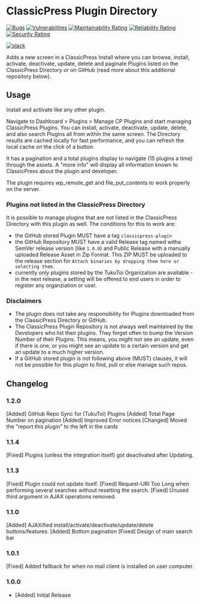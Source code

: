# ClassicPress Plugin Directory
[![Bugs](https://sonarcloud.io/api/project_badges/measure?project=TukuToi_tukutoi-cp-directory-integration&metric=bugs)](https://sonarcloud.io/summary/new_code?id=TukuToi_tukutoi-cp-directory-integration) [![Vulnerabilities](https://sonarcloud.io/api/project_badges/measure?project=TukuToi_tukutoi-cp-directory-integration&metric=vulnerabilities)](https://sonarcloud.io/summary/new_code?id=TukuToi_tukutoi-cp-directory-integration) [![Maintainability Rating](https://sonarcloud.io/api/project_badges/measure?project=TukuToi_tukutoi-cp-directory-integration&metric=sqale_rating)](https://sonarcloud.io/summary/new_code?id=TukuToi_tukutoi-cp-directory-integration) [![Reliability Rating](https://sonarcloud.io/api/project_badges/measure?project=TukuToi_tukutoi-cp-directory-integration&metric=reliability_rating)](https://sonarcloud.io/summary/new_code?id=TukuToi_tukutoi-cp-directory-integration) [![Security Rating](https://sonarcloud.io/api/project_badges/measure?project=TukuToi_tukutoi-cp-directory-integration&metric=security_rating)](https://sonarcloud.io/summary/new_code?id=TukuToi_tukutoi-cp-directory-integration)

[![slack](https://img.shields.io/badge/Community%20%26%20Support-grey?style=for-the-badge&logo=slack&logoColor=white&label=slack&labelColor=4A154B)](https://tukutoi.slack.com/join/shared_invite/zt-1b1x1844z-_~~4pikNzssevxwnx3BqCA#/shared-invite/email)

Adds a new screen in a ClassicPress Install where you can browse, install, activate, deactivate, update, delete and paginate Plugins listed on the ClassicPress Directory *or* on GitHub (read more about this additional repository below).

## Usage

Install and activate like any other plugin.

Navigate to Dashboard > Plugins > Manage CP Plugins and start managing ClassicPress Plugins. 
You can install, activate, deactivate, update, delete, and also search Plugins all from within the same screen.
The Directory results are cached locally for fast performance, and you can refresh the local cache on the click of a button.

It has a pagination and a total plugins display to navigate (15 plugins a time) through the assets.
A "more info" will display all information known to ClassicPress about the plugin and developer.

The plugin requires wp_remote_get and file_put_contents to work properly on the server.

### Plugins not listed in the ClassicPress Directory

It is possible to manage plugins that are not listed in the ClassicPress Directory with this plugin as well.
The conditions for this to work are:
- the GitHub stored Plugin MUST have a tag `classicpress-plugin`
- the GitHub Repository MUST have a valid Release tag named witha SemVer release version (like `1.0.0`) and Public Release with a manually uploaded Release Asset in Zip Format. This ZIP MUST be uploaded to the release section for `Attach binaries by dropping them here or selecting them.`
- currently only plugins stored by the TukuToi Organization are available - in the next release, a setting will be offered to end users in order to register any organziation or user.

### Disclaimers
- The plugin does not take any responsibility for Plugins downloaded from the ClassicPress Directory or GitHub.
- The ClassicPress Plugin Repository is not always well maintained by the Developers who list their plugins. They forget often to bump the Version Number of their Plugins. This means, you *might* not see an update, even if there is one, or you might see an update to a certain version and get an update to a much higher version. 
- If a GitHub stored plugin is not following above (MUST) clauses, it will not be possible for this plugin to find, pull or else manage such repos.

## Changelog

### 1.2.0
[Added] GitHub Repo Sync for (TukuToi) Plugins
[Added] Total Page Number on pagination
[Added] Improved Error notices
[Changed] Moved the "report this plugin" to the left in the cards

### 1.1.4
[Fixed] Plugins (unless the integration itself) got deactivated after Updating.

### 1.1.3
[Fixed] Plugin could not update itself.
[Fixed] Request-URI Too Long when performing several searches without resetting the search.
[Fixed] Unused third argument in AJAX operations removed.

### 1.1.0 
[Added] AJAXified install/activate/deactivate/update/delete buttons/features. 
[Added] Bottom pagination
[Fixed] Design of main search bar

### 1.0.1
[Fixed] Added fallback for when no mail client is installed on user computer.

### 1.0.0
* [Added] Initial Release